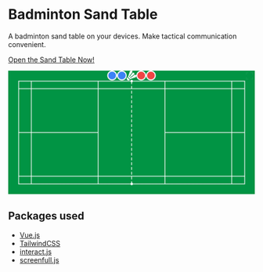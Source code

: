 # Badminton Sand Table

A badminton sand table on your devices. Make tactical communication convenient.

[Open the Sand Table Now!](https://shuttle-sand-table.github.io/)

![](screenshot.jpg)


## Packages used

- [Vue.js](https://v3.vuejs.org/)
- [TailwindCSS](https://tailwindcss.com/)
- [interact.js](https://interactjs.io/)
- [screenfull.js](https://github.com/sindresorhus/screenfull.js/)